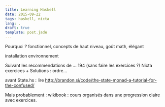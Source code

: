 ```yaml
---
title: Learning Haskell
date: 2015-09-22
tags: haskell, nicta
lang: .
draft: true
template: post.jade
---
```


Pourquoi ? 
fonctionnel, concepts de haut niveau, goût math, élégant

installation environnement

Suivant les recommendations de ...
194 (sans faire les exercices ?)
Nicta exercices + Solutions : ordre...

avant State.hs : lire http://brandon.si/code/the-state-monad-a-tutorial-for-the-confused/


Mais probablement : wikibook : cours organisés dans une progression claire avec exercices.

